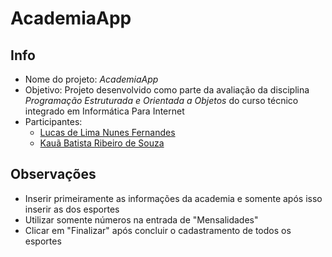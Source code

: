 # AcademiaApp

## Info

- Nome do projeto: *AcademiaApp*
- Objetivo: Projeto desenvolvido como parte da avaliação da disciplina *Programação Estruturada e Orientada a Objetos* do curso técnico integrado em Informática Para Internet
- Participantes:
  - [Lucas de Lima Nunes Fernandes](https://github.com/monzadrifteiro/)
  - [Kauã Batista Ribeiro de Souza](https://github.com/kuabrs/)

## Observações

- Inserir primeiramente as informações da academia e somente após isso inserir as dos esportes
- Utilizar somente números na entrada de "Mensalidades"
- Clicar em "Finalizar" após concluir o cadastramento de todos os esportes
